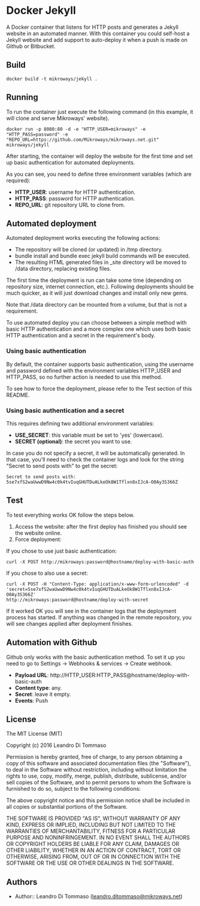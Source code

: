 # Docker Jekyll

A Docker container that listens for HTTP posts and generates a Jekyll website
in an automated manner. With this container you could self-host a Jekyll website
and add support to auto-deploy it when a push is made on Github or Bitbucket.

## Build

```
docker build -t mikroways/jekyll .
```

## Running

To run the container just execute the following command (in this example, it
will clone and serve Mikroways' website).

```
docker run -p 8080:80 -d -e "HTTP_USER=mikroways" -e "HTTP_PASS=password" -e
"REPO_URL=https://github.com/Mikroways/mikroways.net.git" mikroways/jekyll
```

After starting, the container will deploy the website for the first time and set
up basic authentication for automated deployments.

As you can see, you need to define three environment variables (which are
required):

* **HTTP_USER**: username for HTTP authentication.
* **HTTP_PASS**: password for HTTP authentication.
* **REPO_URL**: git repository URL to clone from.

## Automated deployment

Automated deployment works executing the following actions:

* The repository will be cloned (or updated) in /tmp directory.
* bundle install and bundle exec jekyll build commands will be executed.
* The resulting HTML generated files in _site directory will be moved to /data
  directory, replacing existing files.

The first time the deployment is run can take some time (depending on repository
size, internet connection, etc.). Following deployments should be much quicker,
as it will just download changes and install only new gems.

Note that /data directory can be mounted from a volume, but that is not a
requirement.

To use automated deploy you can choose between a simple method with basic HTTP
authentication and a more complex one which uses both basic HTTP authentication
and a secret in the requirement's body.

### Using basic authentication

By default, the container supports basic authentication, using the username and
password defined with the environment variables HTTP_USER and HTTP_PASS, so no
further action is needed to use this method.

To see how to force the deployment, please refer to the Test section of this
README.

### Using basic authentication and a secret

This requires defining two additional environment variables:

* **USE_SECRET**: this variable must be set to 'yes' (lowercase).
* **SECRET (optional)**: the secret you want to use.

In case you do not specify a secret, it will be automatically generated. In that
case, you'll need to check the container logs and look for the string "Secret to
send posts with" to get the secret:

```
Secret to send posts with:
5se7xfS2waUwwD9Nw4c0k4tvIuqGHUTDuALkeOk8W1Tflxn8xIJcA-O0Ay3S366Z
```

## Test

To test everything works OK follow the steps below.

1. Access the website: after the first deploy has finished you should see the
  website online.
2. Force deployment:

If you chose to use just basic authentication:

```
curl -X POST http://mikroways:password@hostname/deploy-with-basic-auth
```

If you chose to also use a secret:

```
curl -X POST -H "Content-Type: application/x-www-form-urlencoded" -d
'secret=5se7xfS2waUwwD9Nw4c0k4tvIuqGHUTDuALkeOk8W1Tflxn8xIJcA-O0Ay3S366Z'
http://mikroways:password@hostname/deploy-with-secret
```

If it worked OK you will see in the container logs that the deployment process
has started. If anything was changed in the remote repository, you will see
changes applied after deployment finishes.

## Automation with Github

Github only works with the basic authentication method. To set it up you need to
go to Settings -> Webhooks & services -> Create webhook.

* **Payload URL**: http://HTTP_USER:HTTP_PASS@hostname/deploy-with-basic-auth
* **Content type**: any.
* **Secret**: leave it empty.
* **Events**: Push

## License

The MIT License (MIT)

Copyright (c) 2016 Leandro Di Tommaso

Permission is hereby granted, free of charge, to any person obtaining a copy
of this software and associated documentation files (the "Software"), to deal
in the Software without restriction, including without limitation the rights
to use, copy, modify, merge, publish, distribute, sublicense, and/or sell
copies of the Software, and to permit persons to whom the Software is
furnished to do so, subject to the following conditions:

The above copyright notice and this permission notice shall be included in
all copies or substantial portions of the Software.

THE SOFTWARE IS PROVIDED "AS IS", WITHOUT WARRANTY OF ANY KIND, EXPRESS OR
IMPLIED, INCLUDING BUT NOT LIMITED TO THE WARRANTIES OF MERCHANTABILITY,
FITNESS FOR A PARTICULAR PURPOSE AND NONINFRINGEMENT. IN NO EVENT SHALL THE
AUTHORS OR COPYRIGHT HOLDERS BE LIABLE FOR ANY CLAIM, DAMAGES OR OTHER
LIABILITY, WHETHER IN AN ACTION OF CONTRACT, TORT OR OTHERWISE, ARISING FROM,
OUT OF OR IN CONNECTION WITH THE SOFTWARE OR THE USE OR OTHER DEALINGS IN
THE SOFTWARE.

## Authors

* Author:: Leandro Di Tommaso (<leandro.ditommaso@mikroways.net>)
